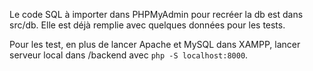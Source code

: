 Le code SQL à importer dans PHPMyAdmin pour recréer la db est dans src/db. Elle est déjà remplie avec quelques données pour les tests.

Pour les test, en plus de lancer Apache et MySQL dans XAMPP, lancer serveur local dans /backend avec `php -S localhost:8000`.